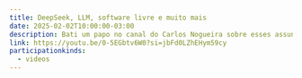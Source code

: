 ```yaml
---
title: DeepSeek, LLM, software livre e muito mais
date: 2025-02-02T10:00:00-03:00
description: Bati um papo no canal do Carlos Nogueira sobre esses assuntos.
link: https://youtu.be/0-5EGbtv6W0?si=jbFd0LZhEHym59cy
participationkinds:
  - videos
---
```

